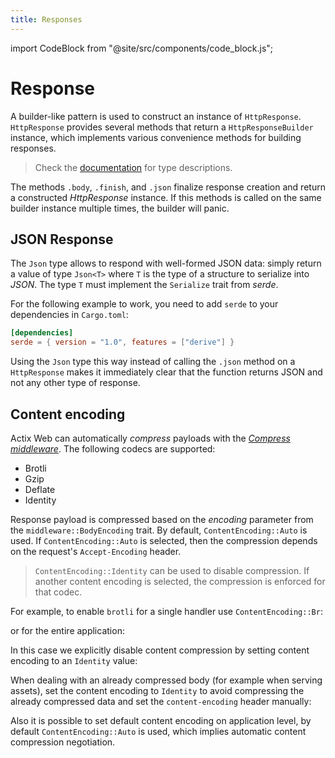 ```yaml
---
title: Responses
---
```


import CodeBlock from "@site/src/components/code_block.js";

# Response

A builder-like pattern is used to construct an instance of `HttpResponse`. `HttpResponse` provides several methods that return a `HttpResponseBuilder` instance, which implements various convenience methods for building responses.

> Check the [documentation][responsebuilder] for type descriptions.

The methods `.body`, `.finish`, and `.json` finalize response creation and return a constructed _HttpResponse_ instance. If this methods is called on the same builder instance multiple times, the builder will panic.

<CodeBlock example="responses" file="main.rs" section="builder" />

## JSON Response

The `Json` type allows to respond with well-formed JSON data: simply return a value of type `Json<T>` where `T` is the type of a structure to serialize into _JSON_. The type `T` must implement the `Serialize` trait from _serde_.

For the following example to work, you need to add `serde` to your dependencies in `Cargo.toml`:

```toml
[dependencies]
serde = { version = "1.0", features = ["derive"] }
```

<CodeBlock example="responses" file="json_resp.rs" section="json-resp" />

Using the `Json` type this way instead of calling the `.json` method on a `HttpResponse` makes it immediately clear that the function returns JSON and not any other type of response.

## Content encoding

Actix Web can automatically _compress_ payloads with the [_Compress middleware_][compressmidddleware]. The following codecs are supported:

- Brotli
- Gzip
- Deflate
- Identity

<CodeBlock example="responses" file="compress.rs" section="compress" />

Response payload is compressed based on the _encoding_ parameter from the `middleware::BodyEncoding` trait. By default, `ContentEncoding::Auto` is used. If `ContentEncoding::Auto` is selected, then the compression depends on the request's `Accept-Encoding` header.

> `ContentEncoding::Identity` can be used to disable compression. If another content encoding is selected, the compression is enforced for that codec.

For example, to enable `brotli` for a single handler use `ContentEncoding::Br`:

<CodeBlock example="responses" file="brotli.rs" section="brotli" />

or for the entire application:

<CodeBlock example="responses" file="brotli_two.rs" section="brotli-two" />

In this case we explicitly disable content compression by setting content encoding to an `Identity` value:

<CodeBlock example="responses" file="identity.rs" section="identity" />

When dealing with an already compressed body (for example when serving assets), set the content encoding to `Identity` to avoid compressing the already compressed data and set the `content-encoding` header manually:

<CodeBlock example="responses" file="identity_two.rs" section="identity-two" />

Also it is possible to set default content encoding on application level, by default `ContentEncoding::Auto` is used, which implies automatic content compression negotiation.

<CodeBlock example="responses" file="auto.rs" section="auto" />

[responsebuilder]: https://docs.rs/actix-web/4/actix_web/struct.HttpResponseBuilder.html
[compressmidddleware]: https://docs.rs/actix-web/4/actix_web/middleware/struct.Compress.html
